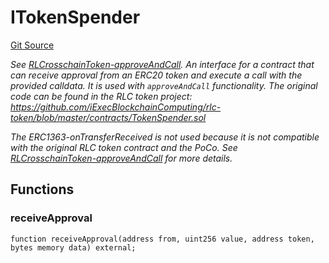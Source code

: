 # ITokenSpender
[Git Source](https://github.com/iExecBlockchainComputing/rlc-multichain/blob/61326e3abe32aee8683989ab94220c30da0cb2e6/src/interfaces/ITokenSpender.sol)

*See [RLCrosschainToken-approveAndCall](/src/RLCCrosschainToken.sol/contract.RLCCrosschainToken.md#approveandcall).
An interface for a contract that can receive approval from an ERC20 token and execute
a call with the provided calldata. It is used with `approveAndCall` functionality.
The original code can be found in the RLC token project:
https://github.com/iExecBlockchainComputing/rlc-token/blob/master/contracts/TokenSpender.sol*

*The ERC1363-onTransferReceived is not used because it is not compatible with the original
RLC token contract and the PoCo. See [RLCrosschainToken-approveAndCall](/src/RLCCrosschainToken.sol/contract.RLCCrosschainToken.md#approveandcall) for more details.*


## Functions
### receiveApproval


```solidity
function receiveApproval(address from, uint256 value, address token, bytes memory data) external;
```

